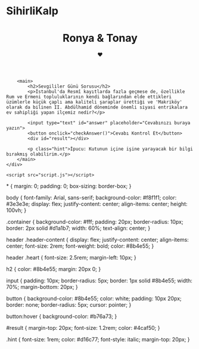 # SihirliKalp
<!DOCTYPE html>
<html lang="tr">
<head>
    <meta charset="UTF-8">
    <meta name="viewport" content="width=device-width, initial-scale=1.0">
    <title>Sevgililer Günü Hediye Kutusu</title>
    <link rel="stylesheet" href="main.css">
</head>
<body>
    <div class="container">
        <header>
            <div class="header-content">
                <h1>Ronya & Tonay</h1>
                <div class="heart">❤️</div>
            </div>
        </header>

        <main>
            <h2>Sevgililer Günü Sorusu</h2>
            <p>İstanbul'da Resmî kayıtlarda fazla geçmese de, özellikle Rum ve Ermeni topluluklarının kendi bağlarından elde ettikleri üzümlerle küçük çaplı ama kaliteli şaraplar ürettiği ve 'Makriköy' olarak da bilinen II. Abdülhamid döneminde önemli siyasi entrikalara ev sahipliği yapan ilçemiz nedir?</p>

            <input type="text" id="answer" placeholder="Cevabınızı buraya yazın">
            <button onclick="checkAnswer()">Cevabı Kontrol Et</button>
            <div id="result"></div>

            <p class="hint">İpucu: Kutunun içine işine yarayacak bir bilgi bırakmış olabilirim.</p>
        </main>
    </div>

    <script src="script.js"></script>
</body>
</html>
* {
    margin: 0;
    padding: 0;
    box-sizing: border-box;
}

body {
    font-family: Arial, sans-serif;
    background-color: #f8f1f1;
    color: #3e3e3e;
    display: flex;
    justify-content: center;
    align-items: center;
    height: 100vh;
}

.container {
    background-color: #fff;
    padding: 20px;
    border-radius: 10px;
    border: 2px solid #d1a1b7;
    width: 60%;
    text-align: center;
}

header .header-content {
    display: flex;
    justify-content: center;
    align-items: center;
    font-size: 2rem;
    font-weight: bold;
    color: #8b4e55;
}

header .heart {
    font-size: 2.5rem;
    margin-left: 10px;
}

h2 {
    color: #8b4e55;
    margin: 20px 0;
}

input {
    padding: 10px;
    border-radius: 5px;
    border: 1px solid #8b4e55;
    width: 70%;
    margin-bottom: 20px;
}

button {
    background-color: #8b4e55;
    color: white;
    padding: 10px 20px;
    border: none;
    border-radius: 5px;
    cursor: pointer;
}

button:hover {
    background-color: #b76a73;
}

#result {
    margin-top: 20px;
    font-size: 1.2rem;
    color: #4caf50;
}

.hint {
    font-size: 1rem;
    color: #d16c77;
    font-style: italic;
    margin-top: 20px;
}
